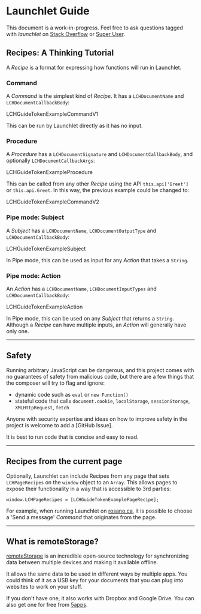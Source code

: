 # Launchlet Guide

<div class="LCHGuideNotice">

This document is a work-in-progress. Feel free to ask questions tagged with *launchlet* on [Stack Overflow](https://stackoverflow.com) or [Super User](https://superuser.com/).

</div>

## Recipes: A Thinking Tutorial

A *Recipe* is a format for expressing how functions will run in Launchlet.

### Command

A *Command* is the simplest kind of *Recipe*. It has a `LCHDocumentName` and `LCHDocumentCallbackBody`:

LCHGuideTokenExampleCommandV1

This can be run by Launchlet directly as it has no input.

### Procedure

A *Procedure* has a `LCHDocumentSignature` and `LCHDocumentCallbackBody`, and optionally `LCHDocumentCallbackArgs`:

LCHGuideTokenExampleProcedure

This can be called from any other *Recipe* using the API `this.api['Greet']` or `this.api.Greet`. In this way, the previous example could be changed to:

LCHGuideTokenExampleCommandV2

### Pipe mode: Subject

A *Subject* has a `LCHDocumentName`, `LCHDocumentOutputType` and `LCHDocumentCallbackBody`:

LCHGuideTokenExampleSubject

In Pipe mode, this can be used as input for any *Action* that takes a `String`.

### Pipe mode: Action

An *Action* has a `LCHDocumentName`, `LCHDocumentInputTypes` and `LCHDocumentCallbackBody`:

LCHGuideTokenExampleAction

In Pipe mode, this can be used on any *Subject* that returns a `String`. Although a *Recipe* can have multiple inputs, an *Action* will generally have only one.

* * *

## Safety

Running arbitrary JavaScript can be dangerous, and this project comes with no guarantees of safety from malicious code, but there are a few things that the composer will try to flag and ignore:
- dynamic code such as `eval` or `new Function()`
- stateful code that calls `document.cookie`, `localStorage`, `sessionStorage`, `XMLHttpRequest`, `fetch`

Anyone with security expertise and ideas on how to improve safety in the project is welcome to add a [GitHub Issue].

It is best to run code that is concise and easy to read.

* * *

## Recipes from the current page

Optionally, Launchlet can include Recipes from any page that sets `LCHPageRecipes` on the `window` object to an `Array`. This allows pages to expose their functionality in a way that is accessible to 3rd parties:

<pre class="LCHGuideExample"><code>window.LCHPageRecipes = [LCHGuideTokenExamplePageRecipe];</code></pre>

For example, when running Launchlet on <a href="https://rosano.ca" target="_blank">rosano.ca</a>, it is possible to choose a 'Send a message' *Command* that originates from the page.

* * *

## What is remoteStorage?

[remoteStorage](https://remotestorage.io) is an incredible open-source technology for synchronizing data between multiple devices and making it available offline.

It allows the same data to be used in different ways by multiple apps. You could think of it as a USB key for your documents that you can plug into websites to work on your stuff.

If you don't have one, it also works with Dropbox and Google Drive. You can also get one for free from [5apps](https://5apps.com/storage/).
